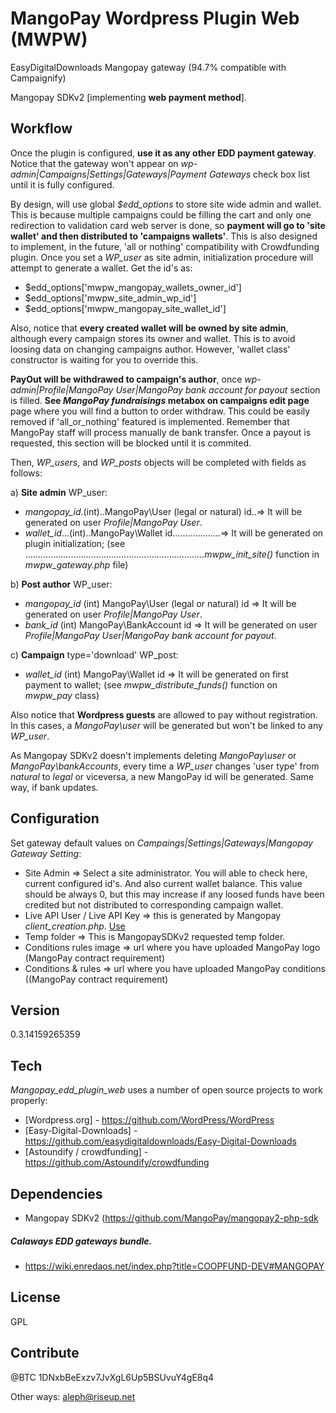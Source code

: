 MangoPay Wordpress Plugin Web (MWPW)
==================

EasyDigitalDownloads Mangopay gateway (94.7% compatible with Campaignify)

Mangopay SDKv2 [implementing **web payment method**].

Workflow
----
Once the plugin is configured, **use it as any other EDD payment gateway**. Notice that the gateway won't appear on *wp-admin|Campaigns|Settings|Gateways|Payment Gateways* check box list until it is fully configured.

By design, will use global *$edd_options* to store site wide admin and wallet. This is because multiple campaigns could be filling the cart and only one redirection to validation card web server is done, so **payment will go to 'site wallet' and then distributed to 'campaigns wallets'**. This is also designed to implement, in the future, 'all or nothing' compatibility with Crowdfunding plugin. Once you set a *WP_user* as site admin, initialization procedure will attempt to generate a wallet. Get the id's as:
- $edd_options['mwpw_mangopay_wallets_owner_id']
- $edd_options['mwpw_site_admin_wp_id']
- $edd_options['mwpw_mangopay_site_wallet_id']

Also, notice that **every created wallet will be owned by site admin**, although every campaign stores its owner and wallet. This is to avoid loosing data on changing campaigns author. However, 'wallet class' constructor is waiting for you to override this.

**PayOut will be withdrawed to campaign's author**, once *wp-admin|Profile|MangoPay User|MangoPay bank account for payout* section is filled. **See *MangoPay fundraisings* metabox on campaigns edit page** page where you will find a button to order withdraw. This could be easily removed if 'all_or_nothing' featured is implemented. Remember that MangoPay staff will process manually de bank transfer. Once a payout is requested, this section will be blocked until it is commited.

Then, *WP_users*, and *WP_posts* objects will be completed with fields as follows:

a) **Site admin** WP_user:
 - *mangopay_id*.(int)..MangoPay\User (legal or natural) id..=> It will be generated on user *Profile|MangoPay User*.
 - *wallet_id*...(int)..MangoPay\Wallet id...................=> It will be generated on plugin initialization; (see .......................................................................*mwpw_init_site()* function in *mwpw_gateway.php* file)

b) **Post author** WP_user:
 - *mangopay_id* (int)	 MangoPay\User (legal or natural) id  => It will be generated on user *Profile|MangoPay User*.
 - *bank_id*	    (int)	 MangoPay\BankAccount id              => It will be generated on user *Profile|MangoPay                                                                            User|MangoPay bank account for payout*.

c) **Campaign** type='download' WP_post:
 - *wallet_id*	  (int)	 MangoPay\Wallet id                   => It will be generated on first payment to wallet; (see                                                                      *mwpw_distribute_funds()* function on *mwpw_pay* class)

Also notice that **Wordpress guests** are allowed to pay without registration. In this cases, a *MangoPay\user* will be generated but won't be linked to any *WP_user*. 

As Mangopay SDKv2 doesn't implements deleting *MangoPay\user* or *MangoPay\bankAccounts*, every time a *WP_user* changes 'user type' from *natural* to *legal* or viceversa, a new MangoPay id will be generated. Same way, if bank updates.


Configuration
--------------
Set gateway default values on *Campaings|Settings|Gateways|Mangopay Gateway Setting*:

* Site Admin => Select a site administrator. You will able to check here, current configured id's. And also current wallet balance. This value should be always 0, but this may increase if any loosed funds have been credited but not distributed to corresponding campaign wallet.
* Live API User / Live API Key => this is generated by Mangopay *client_creation.php*. [Use](http://docs.mangopay.com/api-references/start-in-production/)
* Temp folder => This is MangopaySDKv2 requested temp folder.
* Conditions rules image =>  url where you have uploaded MangoPay logo (MangoPay contract requirement)
* Conditions & rules =>  url where you have uploaded MangoPay conditions ((MangoPay contract requirement)

Version
----
0.3.14159265359

Tech
-----------
*Mangopay_edd_plugin_web* uses a number of open source projects to work properly:
* [Wordpress.org] - https://github.com/WordPress/WordPress
* [Easy-Digital-Downloads] - https://github.com/easydigitaldownloads/Easy-Digital-Downloads
* [Astoundify / crowdfunding] - https://github.com/Astoundify/crowdfunding

Dependencies
--------------
- Mangopay SDKv2 (https://github.com/MangoPay/mangopay2-php-sdk

##### Calaways EDD gateways bundle.

* https://wiki.enredaos.net/index.php?title=COOPFUND-DEV#MANGOPAY

License
----------
GPL

Contribute
----------
@BTC 1DNxbBeExzv7JvXgL6Up5BSUvuY4gE8q4

Other ways: aleph@riseup.net



